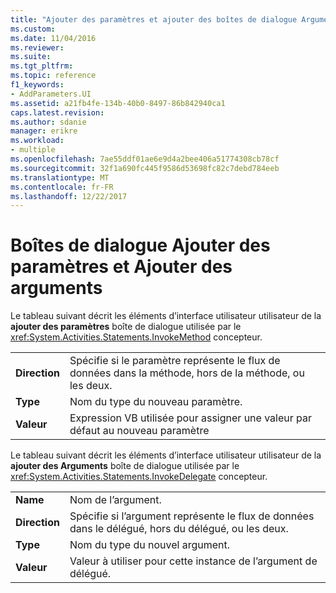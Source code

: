 ```yaml
---
title: "Ajouter des paramètres et ajouter des boîtes de dialogue Arguments | Documents Microsoft"
ms.custom: 
ms.date: 11/04/2016
ms.reviewer: 
ms.suite: 
ms.tgt_pltfrm: 
ms.topic: reference
f1_keywords:
- AddParameters.UI
ms.assetid: a21fb4fe-134b-40b0-8497-86b842940ca1
caps.latest.revision: 
ms.author: sdanie
manager: erikre
ms.workload:
- multiple
ms.openlocfilehash: 7ae55ddf01ae6e9d4a2bee406a51774308cb78cf
ms.sourcegitcommit: 32f1a690fc445f9586d53698fc82c7debd784eeb
ms.translationtype: MT
ms.contentlocale: fr-FR
ms.lasthandoff: 12/22/2017
---
```

# <a name="add-parameters-and-add-arguments-dialog-boxes"></a>Boîtes de dialogue Ajouter des paramètres et Ajouter des arguments
Le tableau suivant décrit les éléments d’interface utilisateur utilisateur de la **ajouter des paramètres** boîte de dialogue utilisée par le <xref:System.Activities.Statements.InvokeMethod> concepteur.  
  
|||  
|-|-|  
|**Direction**|Spécifie si le paramètre représente le flux de données dans la méthode, hors de la méthode, ou les deux.|  
|**Type**|Nom du type du nouveau paramètre.|  
|**Valeur**|Expression VB utilisée pour assigner une valeur par défaut au nouveau paramètre|  
  
 Le tableau suivant décrit les éléments d’interface utilisateur utilisateur de la **ajouter des Arguments** boîte de dialogue utilisée par le <xref:System.Activities.Statements.InvokeDelegate> concepteur.  
  
|||  
|-|-|  
|**Name**|Nom de l’argument.|  
|**Direction**|Spécifie si l’argument représente le flux de données dans le délégué, hors du délégué, ou les deux.|  
|**Type**|Nom du type du nouvel argument.|  
|**Valeur**|Valeur à utiliser pour cette instance de l’argument de délégué.|